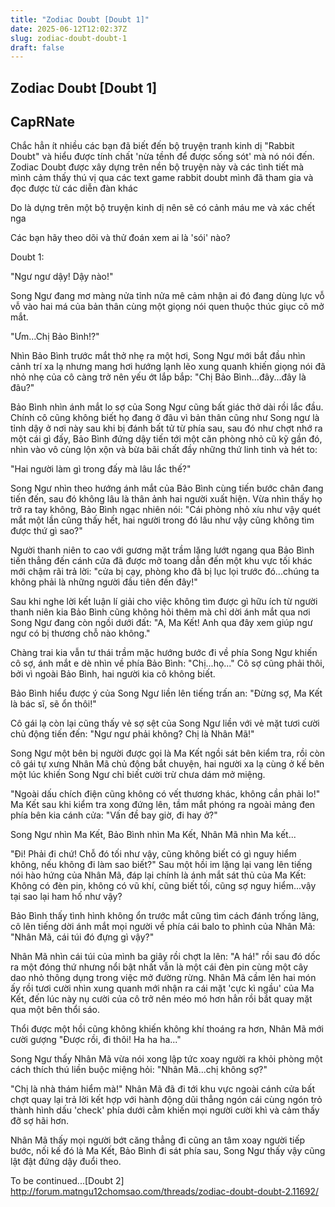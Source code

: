 ```yaml
---
title: "Zodiac Doubt [Doubt 1]"
date: 2025-06-12T12:02:37Z
slug: zodiac-doubt-doubt-1
draft: false
---
```


## Zodiac Doubt [Doubt 1]

## CapRNate

Chắc hẳn ít nhiều các bạn đã biết đến bộ truyện tranh kinh dị "Rabbit Doubt" và hiểu được tính chất 'nừa tềnh để được sống sót' mà nó nói đến. Zodiac Doubt được xây dựng trên nền bộ truyện này và các tình tiết mà mình cảm thấy thú vị qua các text game rabbit doubt mình đã tham gia và đọc được từ các diễn đàn khác 
 
Do là dựng trên một bộ truyện kinh dị nên sẽ có cảnh máu me và xác chết nga 
 
Các bạn hãy theo dõi và thử đoán xem ai là 'sói' nào?
 
 
 
Doubt 1:
 
"Ngư ngư dậy! Dậy nào!"
 
Song Ngư đang mơ màng nửa tỉnh nửa mê cảm nhận ai đó đang dùng lực vỗ vỗ vào hai má của bản thân cùng một giọng nói quen thuộc thúc giục cô mở mắt.
 
"Ưm...Chị Bảo Bình!?"
 
Nhìn Bảo Bình trước mắt thở nhẹ ra một hơi, Song Ngư mới bắt đầu nhìn cảnh trí xa lạ nhưng mang hơi hướng lạnh lẽo xung quanh khiến giọng nói đã nhỏ nhẹ của cô càng trở nên yếu ớt lắp bắp: "Chị Bảo Bình...đây...đây là đâu?"
 
Bảo Bình nhìn ánh mắt lo sợ của Song Ngư cũng bất giác thở dài rồi lắc đầu. Chính cô cũng không biết họ đang ở đâu vì bản thân cũng như Song ngư là tỉnh dậy ở nơi này sau khi bị đánh bất tử từ phía sau, sau đó như chợt nhớ ra một cái gì đấy, Bảo Bình đứng dậy tiến tới một căn phòng nhỏ cũ kỹ gần đó, nhìn vào vô cùng lộn xộn và bừa bãi chất đầy những thứ linh tinh và hét to:
 
"Hai người làm gì trong đấy mà lâu lắc thế?"
 
Song Ngư nhìn theo hướng ánh mắt của Bảo Bình cùng tiến bước chân đang tiến đến, sau đó không lâu là thân ảnh hai người xuất hiện. Vừa nhìn thấy họ trở ra tay không, Bảo Bình ngạc nhiên nói: "Cái phòng nhỏ xíu như vậy quét mắt một lần cũng thấy hết, hai người trong đó lâu như vậy cũng không tìm được thứ gì sao?"
 
Người thanh niên to cao với gương mặt trầm lặng lướt ngang qua Bảo Bình tiến thẳng đến cánh cửa đã được mở toang dẫn đến một khu vực tối khác mới chậm rãi trả lời: "cửa bị cạy, phòng kho đã bị lục lọi trước đó...chúng ta không phải là những người đầu tiên đến đây!"
 
Sau khi nghe lời kết luận lí giải cho việc không tìm được gì hữu ích từ người thanh niên kia Bảo Bình cũng không hỏi thêm mà chỉ dời ánh mắt qua nơi Song Ngư đang còn ngồi dưới đất: "A, Ma Kết! Anh qua đây xem giúp ngư ngư có bị thương chỗ nào không."
 
Chàng trai kia vẫn tư thái trầm mặc hướng bước đi về phía Song Ngư khiến cô sợ, ánh mắt e dè nhìn về phía Bảo Bình: "Chị...họ..." Cô sợ cũng phải thôi, bởi vì ngoài Bảo Bình, hai người kia cô không biết.
 
Bảo Bình hiểu được ý của Song Ngư liền lên tiếng trấn an: "Đừng sợ, Ma Kết là bác sĩ, sẽ ổn thôi!"
 
Cô gái lạ còn lại cũng thấy vẻ sợ sệt của Song Ngư liền với vẻ mặt tươi cười chủ động tiến đến: "Ngư ngư phải không? Chị là Nhân Mã!"
 
Song Ngư một bên bị người được gọi là Ma Kết ngồi sát bên kiểm tra, rồi còn cô gái tự xưng Nhân Mã chủ động bắt chuyện, hai người xa lạ cùng ở kế bên một lúc khiến Song Ngư chỉ biết cười trừ chưa dám mở miệng.
 
"Ngoài dấu chích điện cũng không có vết thương khác, không cần phải lo!" Ma Kết sau khi kiểm tra xong đứng lên, tầm mắt phóng ra ngoài mảng đen phía bên kia cánh cửa: "Vấn đề bay giờ, đi hay ở?"
 
Song Ngư nhìn Ma Kết, Bảo Bình nhìn Ma Kết, Nhân Mã nhìn Ma kết...
 
"Đi! Phải đi chứ! Chỗ đó tối như vậy, cũng không biết có gì nguy hiểm không, nếu không đi làm sao biết?" Sau một hồi im lặng lại vang lên tiếng nói hào hứng của Nhân Mã, đáp lại chính là ánh mắt sát thủ của Ma Kết: Không có đèn pin, không có vũ khí, cũng biết tối, cũng sợ nguy hiểm...vậy tại sao lại ham hố như vậy?
 
Bảo Bình thấy tình hình không ổn trước mắt cũng tìm cách đánh trống lãng, cô lên tiếng dời ánh mắt mọi người về phía cái balo to phình của Nhân Mã: "Nhân Mã, cái túi đó đựng gì vậy?"
 
Nhân Mã nhìn cái túi của mình ba giây rồi chợt la lên: "A há!" rồi sau đó dốc ra một đóng thứ nhưng nổi bật nhất vẫn là một cái đèn pin cùng một cây dao nhỏ thông dụng trong việc mở đường rừng. Nhân Mã cầm lên hai món ấy rồi tươi cười nhìn xung quanh mới nhận ra cái mặt 'cực kì ngầu' của Ma Kết, đến lúc này nụ cười của cô trở nên méo mó hơn hẳn rồi bắt quay mặt qua một bên thổi sáo.
 
Thổi được một hồi cũng không khiến không khí thoáng ra hơn, Nhân Mã mới cười gượng "Được rồi, đi thôi! Ha ha ha..."
 
Song Ngư thấy Nhân Mã vừa nói xong lập tức xoay người ra khỏi phòng một cách thích thú liền buộc miệng hỏi: "Nhân Mã...chị không sợ?"
 
"Chị là nhà thám hiểm mà!" Nhân Mã đã đi tới khu vực ngoài cánh cửa bất chợt quay lại trả lời kết hợp với hành động dũi thẳng ngón cái cùng ngón trỏ thành hình dấu 'check' phía dưới cằm khiến mọi người cười khì và cảm thấy đỡ sợ hãi hơn.
 
Nhân Mã thấy mọi người bớt căng thẳng đi cũng an tâm xoay người tiếp bước, nối kế đó là Ma Kết, Bảo Bình đi sát phía sau, Song Ngư thấy vậy cũng lật đật đứng dậy đuổi theo.
 
To be continued...[Doubt 2] http://forum.matngu12chomsao.com/threads/zodiac-doubt-doubt-2.11692/